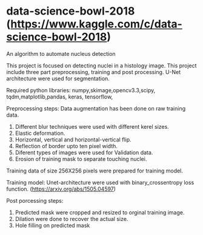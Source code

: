 # data-science-bowl-2018 (https://www.kaggle.com/c/data-science-bowl-2018)
An algorithm to automate nucleus detection

This project is focused on detecting nuclei in a histology image. This project include three part preprocessing, training and post processing. 
U-Net architecture were used for segmentation.

Required python libraries: numpy,skimage,opencv3.3,scipy, tqdm,matplotlib,pandas, keras, tensorflow,   

Preprocessing steps: 
Data augmentation has been done on raw training data. 
1. Different blur techniques were used with different kerel sizes.
2. Elastic deformation.
3. Horizontal, vertical and horizontal-vertical flip.
4. Reflection of border upto ten pixel width.
5. Diferent types of images were used for Validation data. 
6. Erosion of training mask to separate touching nuclei.

Training data of size 256X256 pixels were prepared for training model.

Training model:
Unet-architecture were used with binary_crossentropy loss function. 
(https://arxiv.org/abs/1505.04597)

Post porcessing steps:
1. Predicted mask were cropped and resized to orginal training image.
2. Dilation were done to recover the actual size.
3. Hole filling on predicted mask
